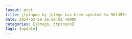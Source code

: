 ```yaml
---
layout: post
title: jtpinpon by jotego has been updated to 90fd97e
date: 2024-03-29 16:08:01 +0000
categories: [jotego, jtpinpon]
tags: [update]
---
```


